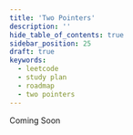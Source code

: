 ```yaml
---
title: 'Two Pointers'
description: ''
hide_table_of_contents: true
sidebar_position: 25
draft: true
keywords:
  - leetcode
  - study plan
  - roadmap
  - two pointers
---
```


Coming Soon
